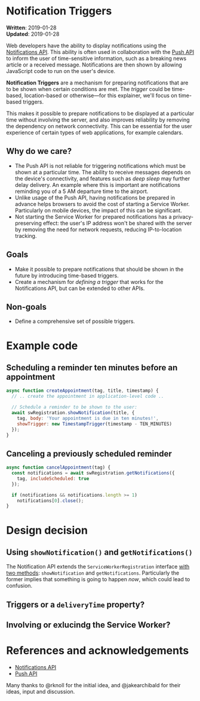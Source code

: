 # Notification Triggers

**Written**: 2019-01-28<br/>
**Updated**: 2019-01-28

Web developers have the ability to display notifications using the [Notifications API](https://notifications.spec.whatwg.org/). This ability is often used in collaboration with the [Push API](https://w3c.github.io/push-api/) to inform the user of time-sensitive information, such as a breaking news article or a received message. Notifications are then shown by allowing JavaScript code to run on the user's device.

**Notification Triggers** are a mechanism for preparing notifications that are to be shown when certain conditions are met. The _trigger_ could be time-based, location-based or otherwise—for this explainer, we'll focus on time-based triggers.

This makes it possible to prepare notifications to be displayed at a particular time without involving the server, and also improves reliability by removing the dependency on network connectivity. This can be essential for the user experience of certain types of web applications, for example calendars.

## Why do we care?
* The Push API is not reliable for triggering notifications which must be shown at a particular time. The ability to receive messages depends on the device's connectivity, and features such as _deep sleep_ may further delay delivery. An example where this is important are notifications reminding you of a 5 AM departure time to the airport.
* Unlike usage of the Push API, having notifications be prepared in advance helps browsers to avoid the cost of starting a Service Worker. Particularly on mobile devices, the impact of this can be significant.
* Not starting the Service Worker for prepared notifications has a privacy-preserving effect: the user's IP address won't be shared with the server by removing the need for network requests, reducing IP-to-location tracking.

## Goals
* Make it possible to prepare notifications that should be shown in the future by introducing time-based triggers.
* Create a mechanism for _defining a trigger_ that works for the Notifications API, but can be extended to other APIs.

## Non-goals
* Define a comprehensive set of possible triggers.

# Example code

## Scheduling a reminder ten minutes before an appointment
```javascript
async function createAppointment(tag, title, timestamp) {
  // .. create the appointment in application-level code ..

  // Schedule a reminder to be shown to the user:
  await swRegistration.showNotification(title, {
    tag, body: 'Your appointment is due in ten minutes!',
    showTrigger: new TimestampTrigger(timestamp - TEN_MINUTES)
  });
}
```

## Canceling a previously scheduled reminder
```javascript
async function cancelAppointment(tag) {
  const notifications = await swRegistration.getNotifications({
    tag, includeScheduled: true
  });

  if (notifications && notifications.length >= 1)
    notifications[0].close();
}
```

# Design decision

## Using `showNotification()` and `getNotifications()`
The Notification API extends the `ServiceWorkerRegistration` interface [with two methods](https://notifications.spec.whatwg.org/#service-worker-api): `showNotification` and `getNotifications`. Particularly the former implies that something is going to happen _now_, which could lead to confusion.

## Triggers or a `deliveryTime` property?

## Involving or exlucindg the Service Worker?

# References and acknowledgements
* [Notifications API](https://notifications.spec.whatwg.org/)
* [Push API](https://w3c.github.io/push-api/)

Many thanks to @rknoll for the initial idea, and @jakearchibald for their ideas, input and discussion.
